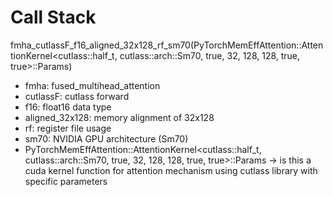 

# Call Stack

fmha_cutlassF_f16_aligned_32x128_rf_sm70(PyTorchMemEffAttention::AttentionKernel<cutlass::half_t, cutlass::arch::Sm70, true, 32, 128, 128, true, true>::Params)

- fmha: fused_multihead_attention
- cutlassF: cutlass forward
- f16: float16 data type
- aligned_32x128: memory alignment of 32x128
- rf: register file usage
- sm70: NVIDIA GPU architecture (Sm70)
- PyTorchMemEffAttention::AttentionKernel<cutlass::half_t, cutlass::arch::Sm70, true, 32, 128, 128, true, true>::Params
-> is this a cuda kernel function for attention mechanism using cutlass library with specific parameters